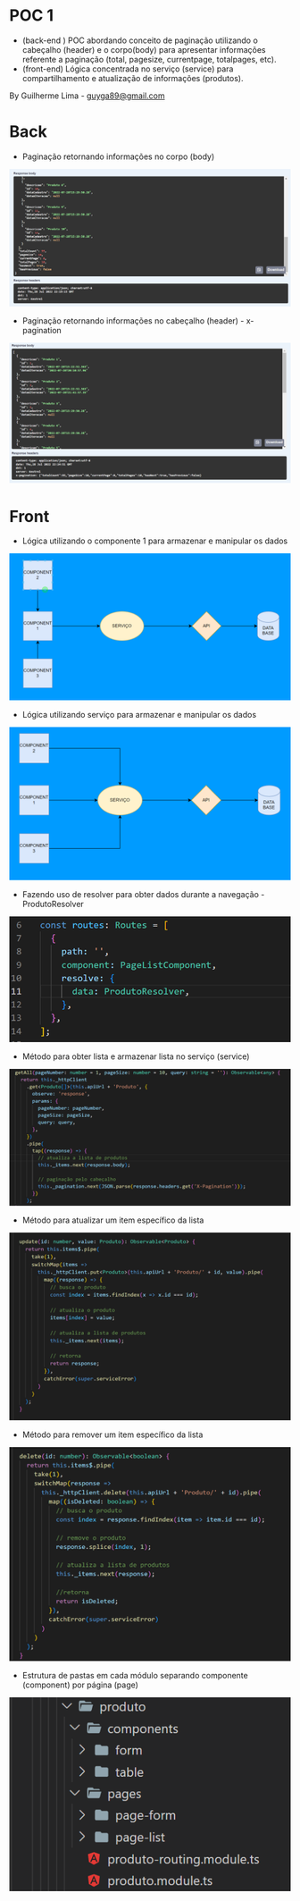 # POC 1

- (back-end ) POC abordando conceito de paginação utilizando o cabeçalho (header) e o corpo(body) para apresentar informações referente a paginação (total, pagesize, currentpage, totalpages, etc).
- (front-end) Lógica concentrada no serviço (service) para compartilhamento e atualização de informações (produtos).

By Guilherme Lima - guyga89@gmail.com

# Back

- Paginação retornando informações no corpo (body)

<img src=".docs/img-1.png" alt="My cool logo"/>

- Paginação retornando informações no cabeçalho (header) - x-pagination

<img src=".docs/img-2.png" alt="My cool logo"/>

# Front

- Lógica utilizando o componente 1 para armazenar e manipular os dados

<img src=".docs/img-8.png" alt="My cool logo"/>

- Lógica utilizando serviço para armazenar e manipular os dados

<img src=".docs/img-9.png" alt="My cool logo"/>

- Fazendo uso de resolver para obter dados durante a navegação - ProdutoResolver

<img src=".docs/img-3.png" alt="My cool logo"/>

- Método para obter lista e armazenar lista no serviço (service)

<img src=".docs/img-4.png" alt="My cool logo"/>

- Método para atualizar um item específico da lista

<img src=".docs/img-5.png" alt="My cool logo"/>

- Método para remover um item específico da lista

<img src=".docs/img-6.png" alt="My cool logo"/>

- Estrutura de pastas em cada módulo separando componente (component) por página (page)

<img src=".docs/img-7.png" alt="My cool logo"/>
